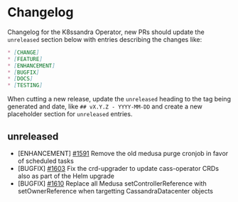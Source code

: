 # Changelog

Changelog for the K8ssandra Operator, new PRs should update the `unreleased` section below with entries describing the changes like:

```markdown
* [CHANGE]
* [FEATURE]
* [ENHANCEMENT]
* [BUGFIX]
* [DOCS]
* [TESTING]
```

When cutting a new release, update the `unreleased` heading to the tag being generated and date, like `## vX.Y.Z - YYYY-MM-DD` and create a new placeholder section for  `unreleased` entries.

## unreleased

* [ENHANCEMENT] [#1591](https://github.com/k8ssandra/k8ssandra-operator/issues/1591) Remove the old medusa purge cronjob in favor of scheduled tasks
* [BUGFIX] [#1603](https://github.com/k8ssandra/k8ssandra-operator/issues/1603) Fix the crd-upgrader to update cass-operator CRDs also as part of the Helm upgrade
* [BUGFIX] [#1610](https://github.com/k8ssandra/k8ssandra-operator/issues/1610) Replace all Medusa setControllerReference with setOwnerReference when targetting CassandraDatacenter objects